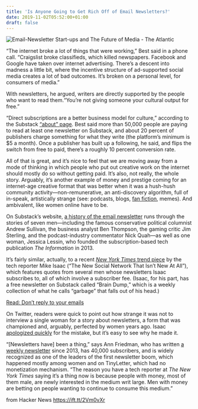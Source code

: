 ```yaml
---
title: 'Is Anyone Going to Get Rich Off of Email Newsletters?'
date: 2019-11-02T05:52:00+01:00
draft: false
---
```


![](https://cdn.theatlantic.com/assets/media/img/mt/2019/10/shutterstock_1083175808/facebook.jpg?1570472175 "Email-Newsletter Start-ups and The Future of Media - The Atlantic")  

“The internet broke a lot of things that were working,” Best said in a phone call. “Craigslist broke classifieds, which killed newspapers. Facebook and Google have taken over internet advertising. There’s a descent into madness a little bit, where the incentive structure of ad-supported social media creates a lot of bad outcomes. It’s broken on a personal level, for consumers of media.”

With newsletters, he argued, writers are directly supported by the people who want to read them.“You’re not giving someone your cultural output for free.”

“Direct subscriptions are a better business model for culture,” according to the Substack [“about” page](https://substack.com/about). Best said more than 50,000 people are paying to read at least one newsletter on Substack, and about 20 percent of publishers charge something for what they write (the platform’s minimum is $5 a month). Once a publisher has built up a following, he said, and flips the switch from free to paid, there’s a roughly 10 percent conversion rate.

All of that is great, and it’s nice to feel that we are moving away from a mode of thinking in which people who put out creative work on the internet should mostly do so without getting paid. It’s also, not really, the whole story. Arguably, it’s another example of money and prestige coming for an internet-age creative format that was better when it was a hush-hush community activity—non-remunerative, an anti-discovery algorithm, full of in-speak, artistically strange (see: podcasts, blogs, [fan fiction](https://hautschfanfiction.hcommons.org/2018/10/01/fifty-shades-of-grey-as-fic/), memes). And ambivalent, like women online have to be.

On Substack’s website, [a history of the email newsletter](https://on.substack.com/p/a-better-future-for-news?utm_source=about&utm_content=why-subs) runs through the stories of seven men—including the famous conservative political columnist Andrew Sullivan, the business analyst Ben Thompson, the gaming critic Jim Sterling, and the podcast-industry commentator Nick Quah—as well as one woman, Jessica Lessin, who founded the subscription-based tech publication _The Information_ in 2013.

It’s fairly similar, actually, to a recent [_New York Times_ trend piece](https://www.nytimes.com/2019/03/19/technology/new-social-network-email-newsletter.html) by the tech reporter Mike Isaac (“The New Social Network That Isn’t New At All”), which features quotes from several men whose newsletters Isaac subscribes to, all of which involve a subscriber fee. (Isaac, for his part, has a free newsletter on Substack called “Brain Dump,” which is a weekly collection of what he calls “garbage” that falls out of his head.)

[Read: Don’t reply to your emails](https://www.theatlantic.com/technology/archive/2019/01/case-inbox-infinity/579673/)

On Twitter, readers were quick to point out how strange it was not to interview a single woman for a story about newsletters, a form that was championed and, arguably, perfected by women years ago. Isaac [apologized quickly](https://twitter.com/MikeIsaac/status/1108142756558364672) for the mistake, but it’s easy to see why he made it.

“\[Newsletters have\] been a thing,” says Ann Friedman, who has written [a weekly newsletter](https://www.annfriedman.com/weekly) since 2013, has 40,000 subscribers, and is widely recognized as one of the leaders of the first newsletter boom, which happened mostly among women and on TinyLetter, which had no monetization mechanism. “The reason you have a tech reporter at _The New York Times_ saying it’s a thing now is because people with money, most of them male, are newly interested in the medium writ large. Men with money are betting on people wanting to continue to consume this medium.”

  
  
from Hacker News https://ift.tt/2Vm0vXr